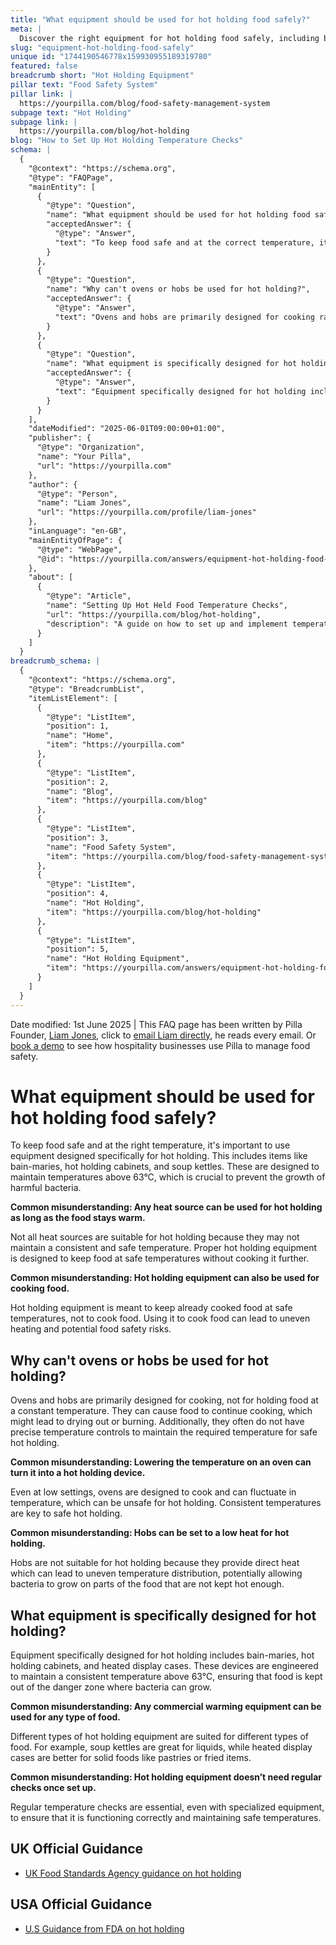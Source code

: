 ```yaml
---
title: "What equipment should be used for hot holding food safely?"
meta: |
  Discover the right equipment for hot holding food safely, including bain-maries and hot holding cabinets, and learn why ovens and hobs aren't suitable for this purpose.
slug: "equipment-hot-holding-food-safely"
unique id: "1744190546778x159930955189319780"
featured: false
breadcrumb short: "Hot Holding Equipment"
pillar text: "Food Safety System"
pillar link: |
  https://yourpilla.com/blog/food-safety-management-system
subpage text: "Hot Holding"
subpage link: |
  https://yourpilla.com/blog/hot-holding
blog: "How to Set Up Hot Holding Temperature Checks"
schema: |
  {
    "@context": "https://schema.org",
    "@type": "FAQPage",
    "mainEntity": [
      {
        "@type": "Question",
        "name": "What equipment should be used for hot holding food safely?",
        "acceptedAnswer": {
          "@type": "Answer",
          "text": "To keep food safe and at the correct temperature, it is important to use equipment specifically designed for hot holding. This includes items like bain-maries, hot holding cabinets, and soup kettles, as they are designed to maintain temperatures above 63°C — crucial to prevent the growth of harmful bacteria."
        }
      },
      {
        "@type": "Question",
        "name": "Why can't ovens or hobs be used for hot holding?",
        "acceptedAnswer": {
          "@type": "Answer",
          "text": "Ovens and hobs are primarily designed for cooking rather than holding food at a constant temperature. They can cause food to continue cooking, potentially leading to drying out or burning. Moreover, they often lack precise temperature controls necessary to maintain the correct temperature for safe hot holding."
        }
      },
      {
        "@type": "Question",
        "name": "What equipment is specifically designed for hot holding?",
        "acceptedAnswer": {
          "@type": "Answer",
          "text": "Equipment specifically designed for hot holding includes bain-maries, hot holding cabinets, and heated display cases. These devices are engineered to maintain a consistent temperature above 63°C, which is essential to keep food safely out of the bacteria growth danger zone."
        }
      }
    ],
    "dateModified": "2025-06-01T09:00:00+01:00",
    "publisher": {
      "@type": "Organization",
      "name": "Your Pilla",
      "url": "https://yourpilla.com"
    },
    "author": {
      "@type": "Person",
      "name": "Liam Jones",
      "url": "https://yourpilla.com/profile/liam-jones"
    },
    "inLanguage": "en-GB",
    "mainEntityOfPage": {
      "@type": "WebPage",
      "@id": "https://yourpilla.com/answers/equipment-hot-holding-food-safely"
    },
    "about": [
      {
        "@type": "Article",
        "name": "Setting Up Hot Held Food Temperature Checks",
        "url": "https://yourpilla.com/blog/hot-holding",
        "description": "A guide on how to set up and implement temperature checks for foods held in hot holding equipment to ensure safety and compliance."
      }
    ]
  }
breadcrumb_schema: |
  {
    "@context": "https://schema.org",
    "@type": "BreadcrumbList",
    "itemListElement": [
      {
        "@type": "ListItem",
        "position": 1,
        "name": "Home",
        "item": "https://yourpilla.com"
      },
      {
        "@type": "ListItem",
        "position": 2,
        "name": "Blog",
        "item": "https://yourpilla.com/blog"
      },
      {
        "@type": "ListItem",
        "position": 3,
        "name": "Food Safety System",
        "item": "https://yourpilla.com/blog/food-safety-management-system"
      },
      {
        "@type": "ListItem",
        "position": 4,
        "name": "Hot Holding",
        "item": "https://yourpilla.com/blog/hot-holding"
      },
      {
        "@type": "ListItem",
        "position": 5,
        "name": "Hot Holding Equipment",
        "item": "https://yourpilla.com/answers/equipment-hot-holding-food-safely"
      }
    ]
  }
---
```


Date modified: 1st June 2025 | This FAQ page has been written by Pilla Founder, [Liam Jones](https://yourpilla.com/profile/liam-jones), click to [email Liam directly](https://mailto:liam@yourpilla.com/), he reads every email. Or [book a demo](https://calendly.com/pilla/demo) to see how hospitality businesses use Pilla to manage food safety.

# What equipment should be used for hot holding food safely?

To keep food safe and at the right temperature, it's important to use equipment designed specifically for hot holding. This includes items like bain-maries, hot holding cabinets, and soup kettles. These are designed to maintain temperatures above 63°C, which is crucial to prevent the growth of harmful bacteria.

**Common misunderstanding: Any heat source can be used for hot holding as long as the food stays warm.**

Not all heat sources are suitable for hot holding because they may not maintain a consistent and safe temperature. Proper hot holding equipment is designed to keep food at safe temperatures without cooking it further.

**Common misunderstanding: Hot holding equipment can also be used for cooking food.**

Hot holding equipment is meant to keep already cooked food at safe temperatures, not to cook food. Using it to cook food can lead to uneven heating and potential food safety risks.

## Why can't ovens or hobs be used for hot holding?

Ovens and hobs are primarily designed for cooking, not for holding food at a constant temperature. They can cause food to continue cooking, which might lead to drying out or burning. Additionally, they often do not have precise temperature controls to maintain the required temperature for safe hot holding.

**Common misunderstanding: Lowering the temperature on an oven can turn it into a hot holding device.**

Even at low settings, ovens are designed to cook and can fluctuate in temperature, which can be unsafe for hot holding. Consistent temperatures are key to safe hot holding.

**Common misunderstanding: Hobs can be set to a low heat for hot holding.**

Hobs are not suitable for hot holding because they provide direct heat which can lead to uneven temperature distribution, potentially allowing bacteria to grow on parts of the food that are not kept hot enough.

## What equipment is specifically designed for hot holding?

Equipment specifically designed for hot holding includes bain-maries, hot holding cabinets, and heated display cases. These devices are engineered to maintain a consistent temperature above 63°C, ensuring that food is kept out of the danger zone where bacteria can grow.

**Common misunderstanding: Any commercial warming equipment can be used for any type of food.**

Different types of hot holding equipment are suited for different types of food. For example, soup kettles are great for liquids, while heated display cases are better for solid foods like pastries or fried items.

**Common misunderstanding: Hot holding equipment doesn’t need regular checks once set up.**

Regular temperature checks are essential, even with specialized equipment, to ensure that it is functioning correctly and maintaining safe temperatures.

## UK Official Guidance

-   [UK Food Standards Agency guidance on hot holding](https://www.food.gov.uk/sites/default/files/media/document/hot-holding.pdf)

## USA Official Guidance

-   [U.S Guidance from FDA on hot holding](https://www.fda.gov/media/84739/download#:~:text=Hot%20foods%20should%20be%20kept,140%20%C2%B0F%20or%20warmer.&text=Use%20a%20food%20thermometer%20to,slow%20cookers%2C%20and%20warming%20trays.)